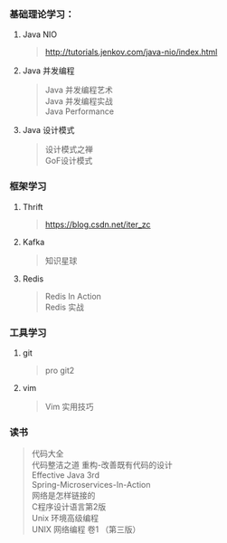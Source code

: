 ### 基础理论学习：
1. Java NIO  
	> http://tutorials.jenkov.com/java-nio/index.html
2. Java 并发编程  
    > Java 并发编程艺术  
    > Java 并发编程实战  
    > Java Performance  
3. Java 设计模式  
	> 设计模式之禅  
	> GoF设计模式  
	
### 框架学习
1. Thrift
    > https://blog.csdn.net/iter_zc
2. Kafka
    > 知识星球
3. Redis
	> Redis In Action  
	> Redis 实战

### 工具学习
1. git
	> pro git2
2. vim
	> Vim 实用技巧

### 读书  
> 代码大全  
> 代码整洁之道
> 重构-改善既有代码的设计  
> Effective Java 3rd  
> Spring-Microservices-In-Action  
> 网络是怎样链接的  
> C程序设计语言第2版  
> Unix 环境高级编程  
> UNIX 网络编程 卷1 （第三版）  
